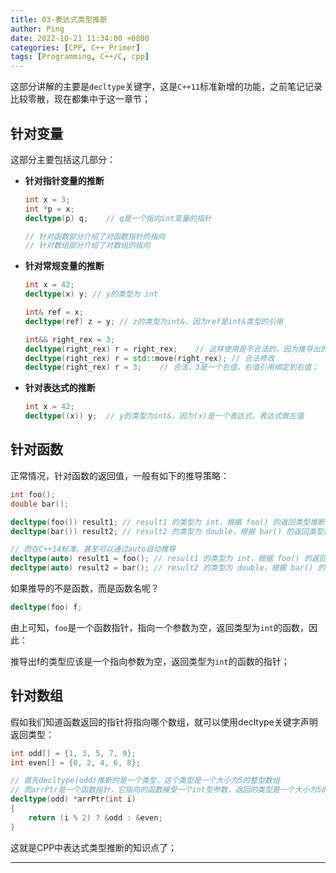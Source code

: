 ```yaml
---
title: 03-表达式类型推断
author: Ping
date: 2022-10-21 11:34:00 +0800
categories: [CPP, C++_Primer]
tags: [Programming, C++/C, cpp]
---
```


这部分讲解的主要是`decltype`关键字，这是`C++11`标准新增的功能，之前笔记记录比较零散，现在都集中于这一章节；

## 针对变量

这部分主要包括这几部分：

- **针对指针变量的推断**

  ```c++
  int x = 3;
  int *p = x;
  decltype(p) q;	// q是一个指向int变量的指针
  
  // 针对函数部分介绍了对函数指针的指向
  // 针对数组部分介绍了对数组的指向
  ```

- **针对常规变量的推断**

  ```c++
  int x = 42;
  decltype(x) y; // y的类型为 int
  
  int& ref = x;
  decltype(ref) z = y; // z的类型为int&，因为ref是int&类型的引用
  
  int&& right_rex = 3;
  decltype(right_rex) r = right_rex;	// 这样使用是不合法的，因为推导出的r是一个右值引用，right_rex作为一个右值引用，是左值
  decltype(right_rex) r = std::move(right_rex);	// 合法修改
  decltype(right_rex) r = 3;	// 合法，3是一个右值，右值引用绑定到右值；
  ```

- **针对表达式的推断**

  ```c++
  int x = 42;
  decltype((x)) y;	// y的类型为int&，因为(x)是一个表达式，表达式做左值
  ```

## 针对函数

正常情况，针对函数的返回值，一般有如下的推导策略：

```c++
int foo();
double bar();

decltype(foo()) result1; // result1 的类型为 int，根据 foo() 的返回类型推断
decltype(bar()) result2; // result2 的类型为 double，根据 bar() 的返回类型推断

// 而在C++14标准，甚至可以通过auto自动推导
decltype(auto) result1 = foo(); // result1 的类型为 int，根据 foo() 的返回类型推断
decltype(auto) result2 = bar(); // result2 的类型为 double，根据 bar() 的返回类型推断
```

如果推导的不是函数，而是函数名呢？

```c++
decltype(foo) f;
```

由上可知，`foo`是一个函数指针，指向一个参数为空，返回类型为`int`的函数，因此：

推导出f的类型应该是一个指向参数为空，返回类型为`int`的函数的指针；

## 针对数组

假如我们知道函数返回的指针将指向哪个数组，就可以使用decltype关键字声明返回类型：

```c++
int odd[] = {1, 3, 5, 7, 9};
int even[] = {0, 2, 4, 6, 8};

// 首先decltype(odd)推断的是一个类型，这个类型是一个大小为5的整型数组
// 而arrPtr是一个函数指针，它指向的函数接受一个int型参数，返回的类型是一个大小为5的整型数组
decltype(odd) *arrPtr(int i)
{
    return (i % 2) ? &odd : &even;
}
```

这就是CPP中表达式类型推断的知识点了；

---

